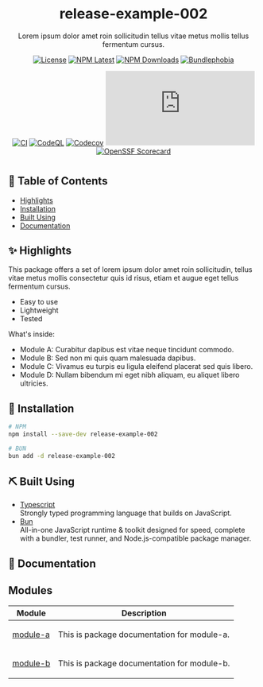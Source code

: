 <div align="center">
  
# release-example-002

<p align="center">
Lorem ipsum dolor amet roin sollicitudin tellus vitae metus mollis tellus fermentum cursus.
</p>

[![License](https://img.shields.io/github/license/itsmeid/release-example-002?style=flat-square&color=blue)](/LICENSE)
[![NPM Latest](https://img.shields.io/npm/v/release-example-002.svg?style=flat-square&color=blue)](https://www.npmjs.com/package/release-example-002)
[![NPM Downloads](https://img.shields.io/npm/dt/release-example-002.svg?style=flat-square&color=blue)](https://www.npmjs.com/package/release-example-002)
[![Bundlephobia](https://img.shields.io/bundlephobia/minzip/release-example-002?style=flat-square&color=blue)](https://bundlephobia.com/package/release-example-002@1.0.18)

[![CI](https://img.shields.io/github/actions/workflow/status/itsmeid/release-example-002/ci.yaml?style=flat-square&logo=github&label=CI&labelColor=383f47)](https://github.com/itsmeid/release-example-002/actions/workflows/ci.yaml)
[![CodeQL](https://img.shields.io/github/actions/workflow/status/itsmeid/release-example-002/codeql.yaml?style=flat-square&logo=github&label=CodeQL&labelColor=383f47)](https://github.com/itsmeid/release-example-002/actions/workflows/codeql.yaml)
[![Codecov](https://img.shields.io/codecov/c/github/itsmeid/release-example-002?style=flat-square&logo=codecov&label=Coverage&labelColor=383f47)](https://app.codecov.io/github/itsmeid/release-example-002)
[![Type Coverage](https://img.shields.io/badge/dynamic/json.svg?style=flat-square&logo=typescript&label=Coverage&labelColor=383f47&color=44cc11&prefix=≥&suffix=%&query=$.typeCoverage.atLeast&uri=https://github.com/itsmeid/release-example-002/raw/main/package.json)](https://github.com/itsmeid/release-example-002)
[![OpenSSF Scorecard](https://img.shields.io/ossf-scorecard/github.com/itsmeid/release-example-002?style=flat-square&label=ossf%20scorecard&labelColor=383f47)](https://scorecard.dev/viewer/?uri=github.com/itsmeid/release-example-002)

</div>

#

## 📝 Table of Contents

- [Highlights](#highlights)
- [Installation](#installation)
- [Built Using](#built_using)
- [Documentation](#documentation)

## ✨ Highlights <a name="highlights"></a>

This package offers a set of lorem ipsum dolor amet roin sollicitudin, tellus vitae metus mollis consectetur quis id risus, etiam et augue eget tellus fermentum cursus.

- Easy to use
- Lightweight
- Tested

What's inside:

- Module A: Curabitur dapibus est vitae neque tincidunt commodo.
- Module B: Sed non mi quis quam malesuada dapibus.
- Module C: Vivamus eu turpis eu ligula eleifend placerat sed quis libero.
- Module D: Nullam bibendum mi eget nibh aliquam, eu aliquet libero ultricies.

## 🔌 Installation <a name="installation"></a>

```bash
# NPM
npm install --save-dev release-example-002

# BUN
bun add -d release-example-002
```

## ⛏️ Built Using <a name="built_using"></a>

- [Typescript](https://www.typescriptlang.org/)<br/>
  Strongly typed programming language that builds on JavaScript.
- [Bun](https://bun.sh/)<br/>
  All-in-one JavaScript runtime & toolkit designed for speed, complete with a bundler, test runner, and Node.js-compatible package manager.

## 📔 Documentation <a name="documentation"></a>

## Modules

<table>
<thead>
<tr>
<th>Module</th>
<th>Description</th>
</tr>
</thead>
<tbody>
<tr>
<td>

[module-a](https://github.com/itsmeid/release-example-002/tree/main/docs/module-a.md)

</td>
<td>

This is package documentation for module-a.

</td>
</tr>
<tr>
<td>

[module-b](https://github.com/itsmeid/release-example-002/tree/main/docs/module-b.md)

</td>
<td>

This is package documentation for module-b.

</td>
</tr>
</tbody>
</table>
